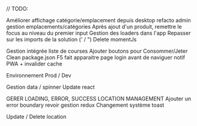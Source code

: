 // TODO:

Améliorer affichage catégorie/emplacement depuis desktop
refacto admin gestion emplacements/catégories
Après ajout d'un produit, remettre le focus au niveau du premier input
Gestion des loaders dans l'app
Repasser sur les imports de la solution (' / ")
Delete momentJs

Gestion intégrée liste de courses
Ajouter boutons pour Consommer/Jeter
Clean package.json
F5 fait apparaitre page login avant de naviguer
notif PWA + invalider cache

Environnement Prod / Dev

Gestion data / spinner
Update react

GERER LOADING, ERROR, SUCCESS LOCATION MANAGEMENT
Ajouter un error boundary
revoir gestion redux
Changement système toast

Update / Delete location
